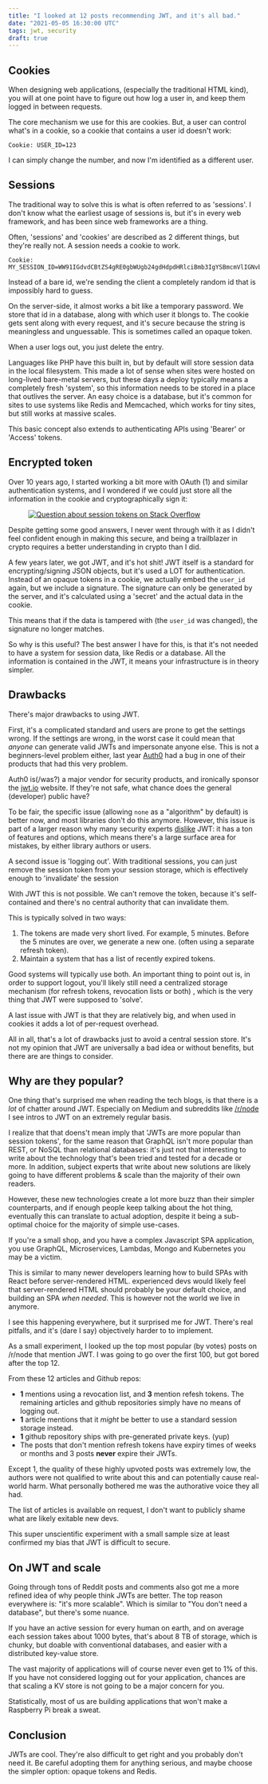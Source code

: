 ```yaml
---
title: "I looked at 12 posts recommending JWT, and it's all bad."
date: "2021-05-05 16:30:00 UTC"
tags: jwt, security
draft: true
---
```


Cookies
-------

When designing web applications, (especially the traditional HTML kind),
you will at one point have to figure out how log a user in, and keep them
logged in between requests.

The core mechanism we use for this are cookies. But, a user can control what's
in a cookie, so a cookie that contains a user id doesn't work:

```
Cookie: USER_ID=123
```

I can simply change the number, and now I'm identified as a different user.


Sessions
--------

The traditional way to solve this is what is often referred to as 'sessions'.
I don't know what the earliest usage of sessions is, but it's in every web
framework, and has been since web frameworks are a thing.

Often, 'sessions' and 'cookies' are described as 2 different things, but
they're really not. A session needs a cookie to work.

```
Cookie: MY_SESSION_ID=WW91IGdvdCBtZS4gRE0gbWUgb24gdHdpdHRlciBmb3IgYSBmcmVlIGNvb2tpZQ
```

Instead of a bare id, we're sending the client a completely random id that is
impossibly hard to guess.

On the server-side, it almost works a bit like a temporary password. We store
that id in a database, along with which user it blongs to. The cookie gets sent
along with every request, and it's secure because the string is meaningless and
unguessable. This is sometimes called an opaque token.

When a user logs out, you just delete the entry.

Languages like PHP have this built in, but by default will store session
data in the local filesystem. This made a lot of sense when sites were hosted
on long-lived bare-metal servers, but these days a deploy typically means
a completely fresh 'system', so this information needs to be stored in a place
that outlives the server. An easy choice is a database, but it's common for
sites to use systems like Redis and Memcached, which works for tiny sites, but
still works at massive scales.

This basic concept also extends to authenticating APIs using 'Bearer' or
'Access' tokens.


Encrypted token
---------------

Over 10 years ago, I started working a bit more with OAuth (1) and similar
authentication systems, and I wondered if we could just store all the
information in the cookie and cryptographically sign it:

<figure>
  <a href="https://stackoverflow.com/questions/3240246/signed-session-cookies-a-good-idea">
    <img src="/assets/posts/jwt/stackoverflow.png" alt="Question about session tokens on Stack Overflow" style="max-width: 100%"/>
  </a>
</figure>

Despite getting some good answers, I never went through with it as I didn't
feel confident enough in making this secure, and being a trailblazer in crypto
requires a better understanding in crypto than I did.

A few years later, we got JWT, and it's hot shit! JWT itself is a standard for
encrypting/signing JSON objects, but it's used a LOT for authentication.
Instead of an opaque tokens in a cookie, we actually embed the `user_id`  again,
but we include a signature. The signature can only be generated by the server,
and it's calculated using a 'secret' and the actual data in the cookie.

This means that if the data is tampered with (the `user_id` was changed), the
signature no longer matches.

So why is this useful? The best answer I have for this, is that it's not
needed to have a system for session data, like Redis or a database. All the
information is contained in the JWT, it means your infrastructure is in
theory simpler.

Drawbacks
---------

There's major drawbacks to using JWT.

First, it's a complicated standard and users are prone to get the settings
wrong. If the settings are wrong, in the worst case it could mean that *anyone*
can generate valid JWTs and impersonate anyone else. This is not a
beginners-level problem either, last year [Auth0][2] had a bug in one of
their products that had this very problem.

Auth0 is(/was?) a major vendor for security products, and ironically sponsor
the [jwt.io][3] website. If they're not safe, what chance does the general
(developer) public have?

To be fair, the specific issue (allowing `none` as a "algorithm" by default)
is better now, and most libraries don't do this anymore. However, this issue
is part of a larger reason why many security experts [dislike][4] JWT: it has
a ton of features and options, which means there's a large surface area for
mistakes, by either library authors or users.

A second issue is 'logging out'. With traditional sessions, you can just
remove the session token from your session storage, which is effectively
enough to 'invalidate' the session

With JWT this is not possible. We can't remove the token, because it's
self-contained and there's no central authority that can invalidate them.

This is typically solved in two ways:

1. The tokens are made very short lived. For example, 5 minutes. Before the
   5 minutes are over, we generate a new one. (often using a separate refresh
   token).
2. Maintain a system that has a list of recently expired tokens.

Good systems will typically use both. An important thing to point out is,
in order to support logout, you'll likely still need a centralized storage
mechanism (for refresh tokens, revocation lists or both) , which is the very
thing that JWT were supposed to 'solve'.

A last issue with JWT is that they are relatively big, and when used in
cookies it adds a lot of per-request overhead.

All in all, that's a lot of drawbacks just to avoid a central session
store. It's not my opinion that JWT are universally a bad idea or without
benefits, but there are are things to consider.


Why are they popular?
---------------------

One thing that's surprised me when reading the tech blogs, is that there
is a _lot_ of chatter around JWT. Especially on Medium and subreddits like
[/r/node][5] I see intros to JWT on an extremely regular basis.

I realize that that doens't mean imply that 'JWTs are more popular than
session tokens', for the same reason that GraphQL isn't more popular than
REST, or NoSQL than relational databases: it's just not that interesting
to write about the technology that's been tried and tested for a decade or
more. In addition, subject experts that write about new solutions are
likely going to have different problems & scale than the majority of
their own readers.

However, these new technologies create a lot more buzz than their simpler
counterparts, and if enough people keep talking about the hot thing,
eventually this can translate to actual adoption, despite it being a
sub-optimal choice for the majority of simple use-cases.

If you're a small shop, and you have a complex Javascript SPA application,
you use GraphQL, Microservices, Lambdas, Mongo and Kubernetes you may
be a victim.

This is similar to many newer developers learning how to build SPAs with
React before server-rendered HTML.  experienced devs would likely feel that
server-rendered HTML should probably be your default choice, and building
an SPA *when needed*. This is however not the world we live in anymore.

I see this happening everywhere, but it surprised me for JWT. There's real
pitfalls, and it's (dare I say) objectively harder to to implement.

As a small experiment, I looked up the top most popular (by votes) posts
on /r/node that mention JWT. I was going to go over the first 100, but got
bored after the top 12.

From these 12 articles and Github repos:

* **1** mentions using a revocation list, and **3** mention refesh tokens.
  The remaining articles and github repositories simply have no means of
  logging out.
* **1** article mentions that it _might_ be better to use a standard session
  storage instead.
* **1** github repository ships with pre-generated private keys. (yup)
* The posts that don't mention refresh tokens have expiry times of
  weeks or months and 3 posts **never** expire their JWTs.

Except 1, the quality of these highly upvoted posts was extremely low, the
authors were not qualified to write about this and can potentially cause
real-world harm. What personally bothered me was the authorative voice they
all had.

The list of articles is available on request, I don't want to publicly shame
what are likely exitable new devs.

This super unscientific experiment with a small sample size at least confirmed
my bias that JWT is difficult to secure. 

On JWT and scale
----------------

Going through tons of Reddit posts and comments also got me a more refined
idea of why people think JWTs are better. The top reason everywhere is:
"it's more scalable". Which is similar to "You don't need a database", but
there's some nuance.

If you have an active session for every human on earth, and on average
each session takes about 1000 bytes, that's about 8 TB of storage, which
is chunky, but doable with conventional databases, and easier with a
distributed key-value store.

The vast majority of applications will of course never even get to 1% of
this. If you have not considered logging out for your application, chances
are that scaling a KV store is not going to be a major concern for you.

Statistically, most of us are building applications that won't make a
Raspberry Pi break a sweat.

Conclusion
----------

JWTs are cool. They're also difficult to get right and you probably don't
need it.  Be careful adopting them for anything serious, and maybe choose
the simpler option: opaque tokens and Redis.

[1]: https://crypto.stackexchange.com/questions/9336/is-hmac-md5-considered-secure-for-authenticating-encrypted-data
[2]: https://insomniasec.com/blog/auth0-jwt-validation-bypass
[3]: https://jwt.io/
[4]: https://paragonie.com/blog/2017/03/jwt-json-web-tokens-is-bad-standard-that-everyone-should-avoid
[5]: https://www.reddit.com/r/node/
